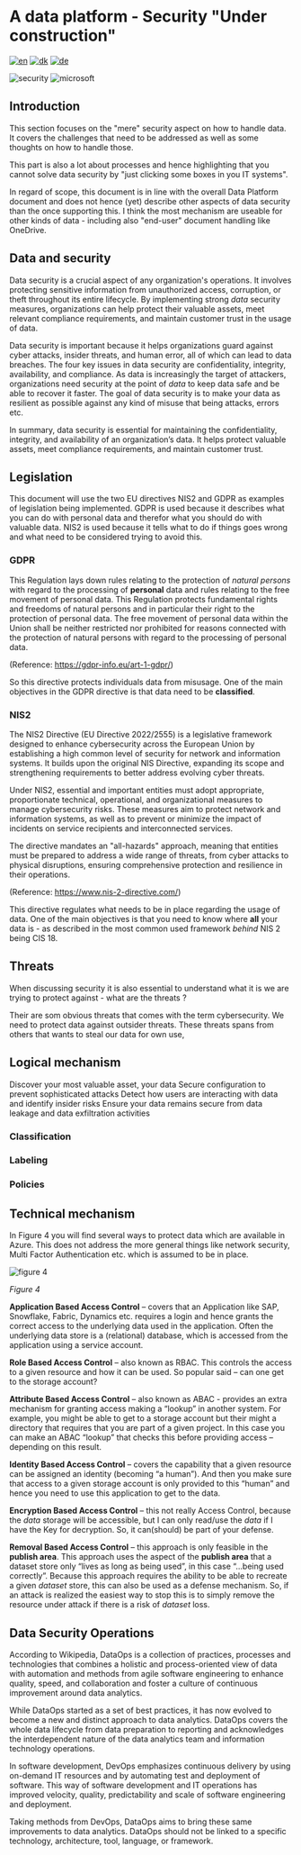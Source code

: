 # A data platform - Security "Under construction"

[![en](https://img.shields.io/badge/lang-en-red.svg)](README.md)
[![dk](https://img.shields.io/badge/lang-da--dk-green.svg)](README-da.md)
[![de](https://img.shields.io/badge/lang-de-yellow.svg)](README-de.md)

![security](../images/security.jpg) ![microsoft](../images/microsoft.png)

## Introduction

This section focuses on the "mere" security aspect on how to handle data. It covers the challenges that need to be addressed as well as some thoughts on how to handle those.

This part is also a lot about processes and hence highlighting that you cannot solve data security by "just clicking some boxes in you IT systems".

In regard of scope, this document is in line with the overall Data Platform document and does not hence (yet) describe other aspects of data security than the once supporting this.
I think the most mechanism are useable for other kinds of data - including also "end-user" document handling like OneDrive.

## Data and security

Data security is a crucial aspect of any organization's operations. It involves protecting sensitive information from unauthorized access, corruption, or theft throughout its entire lifecycle.
By implementing strong *data* security measures, organizations can help protect their valuable assets, meet relevant compliance requirements, and maintain customer trust in the usage of data.

Data security is important because it helps organizations guard against cyber attacks, insider threats, and human error, all of which can lead to data breaches. The four key issues in data
security are confidentiality, integrity, availability, and compliance. As data is increasingly the target of attackers, organizations need security at the point of *data* to keep data safe and
be able to recover it faster. The goal of data security is to make your data as resilient as possible against any kind of misuse that being attacks, errors etc.

In summary, data security is essential for maintaining the confidentiality, integrity, and availability of an organization’s data. It helps protect valuable assets, meet compliance
requirements, and maintain customer trust.

## Legislation

This document will use the two EU directives NIS2 and GDPR as examples of legislation being implemented.
GDPR is used because it describes what you can do with personal data and therefor what you should do with valuable data.
NIS2 is used because it tells what to do if things goes wrong and what need to be considered trying to avoid this.

### GDPR

This Regulation lays down rules relating to the protection of *natural persons* with regard to the processing of **personal** data and rules relating to the free movement of personal data.
This Regulation protects fundamental rights and freedoms of natural persons and in particular their right to the protection of personal data.
The free movement of personal data within the Union shall be neither restricted nor prohibited for reasons connected with the protection of natural persons with regard to the processing of personal data.

(Reference: https://gdpr-info.eu/art-1-gdpr/)

So this directive protects individuals data from misusage. One of the main objectives in the GDPR directive is that data need to be **classified**.

### NIS2

The NIS2 Directive (EU Directive 2022/2555) is a legislative framework designed to enhance cybersecurity across the European Union by establishing a high common level of security for network and information systems.
It builds upon the original NIS Directive, expanding its scope and strengthening requirements to better address evolving cyber threats.

Under NIS2, essential and important entities must adopt appropriate, proportionate technical, operational, and organizational measures to manage cybersecurity risks.
These measures aim to protect network and information systems, as well as to prevent or minimize the impact of incidents on service recipients and interconnected services.

The directive mandates an "all-hazards" approach, meaning that entities must be prepared to address a wide range of threats, from cyber attacks to physical disruptions, ensuring comprehensive protection and resilience in their operations.

(Reference: https://www.nis-2-directive.com/)

This directive regulates what needs to be in place regarding the usage of data. One of the main objectives is that you need to know where **all** your data is - as described in the most common used framework *behind* NIS 2 being CIS 18.

## Threats

When discussing security it is also essential to understand what it is we are trying to protect against - what are the threats ?

Their are som obvious threats that comes with the term cybersecurity. We need to protect data against outsider threats. These threats spans from others that wants to steal our data for own use, 

## Logical mechanism

Discover your most valuable asset, your data
Secure configuration to prevent sophisticated attacks
Detect how users are interacting with data and identify insider risks
Ensure your data remains secure from data leakage and data exfiltration activities

### Classification

### Labeling

### Policies



## Technical mechanism

In Figure 4 you will find several ways to protect data which are available in Azure. This does not address the more general things like network security, Multi Factor Authentication etc. which is assumed to be in place.

![figure 4](../images/english/Slide8.JPG)

*Figure 4*

**Application Based Access Control** – covers that an Application like SAP, Snowflake, Fabric, Dynamics etc. requires a login and hence grants the correct access to the underlying data used in the application. Often the underlying data store is a (relational) database, which is accessed from the application using a service account.

**Role Based Access Control** – also known as RBAC. This controls the access to a given resource and how it can be used. So popular said – can one get to the storage account?

**Attribute Based Access Control** – also known as ABAC - provides an extra mechanism for granting access making a “lookup” in another system. For example, you might be able to get to a storage account but their might a directory that requires that you are part of a given project. In this case you can make an ABAC “lookup” that checks this before providing access – depending on this result.

**Identity Based Access Control** – covers the capability that a given resource can be assigned an identity (becoming “a human”). And then you make sure that access to a given storage account is only provided to this “human” and hence you need to use this application to get to the data.

**Encryption Based Access Control** – this not really Access Control, because the *data* storage will be accessible, but I can only read/use the *data* if I have the Key for decryption. So, it can(should) be part of your defense.

**Removal Based Access Control** – this approach is only feasible in the **publish area**. This approach uses the aspect of the **publish area** that a dataset store only “lives as long as being used”, in this case “...being used correctly”. Because this approach requires the ability to be able to recreate a given *dataset* store, this can also be used as a defense mechanism. So, if an attack is realized the easiest way to stop this is to simply remove the resource under attack if there is a risk of *dataset* loss.

## Data Security Operations

According to Wikipedia, DataOps is a collection of practices, processes and technologies that combines a holistic and process-oriented view of data with automation and methods from agile software engineering to enhance quality, speed, and collaboration and foster a culture of continuous improvement around data analytics.

While DataOps started as a set of best practices, it has now evolved to become a new and distinct approach to data analytics. DataOps covers the whole data lifecycle from data preparation to reporting and acknowledges the interdependent nature of the data analytics team and information technology operations.

In software development, DevOps emphasizes continuous delivery by using on-demand IT resources and by automating test and deployment of software. This way of software development and IT operations has improved velocity, quality, predictability and scale of software engineering and deployment.

Taking methods from DevOps, DataOps aims to bring these same improvements to data analytics. DataOps should not be linked to a specific technology, architecture, tool, language, or framework.
